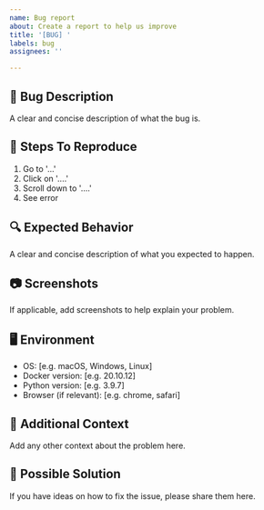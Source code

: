 ```yaml
---
name: Bug report
about: Create a report to help us improve
title: '[BUG] '
labels: bug
assignees: ''

---
```


## 🐛 Bug Description
A clear and concise description of what the bug is.

## 🔄 Steps To Reproduce
1. Go to '...'
2. Click on '....'
3. Scroll down to '....'
4. See error

## 🔍 Expected Behavior
A clear and concise description of what you expected to happen.

## 📷 Screenshots
If applicable, add screenshots to help explain your problem.

## 🖥️ Environment
 - OS: [e.g. macOS, Windows, Linux]
 - Docker version: [e.g. 20.10.12]
 - Python version: [e.g. 3.9.7]
 - Browser (if relevant): [e.g. chrome, safari]

## 📝 Additional Context
Add any other context about the problem here.

## 🔧 Possible Solution
If you have ideas on how to fix the issue, please share them here. 